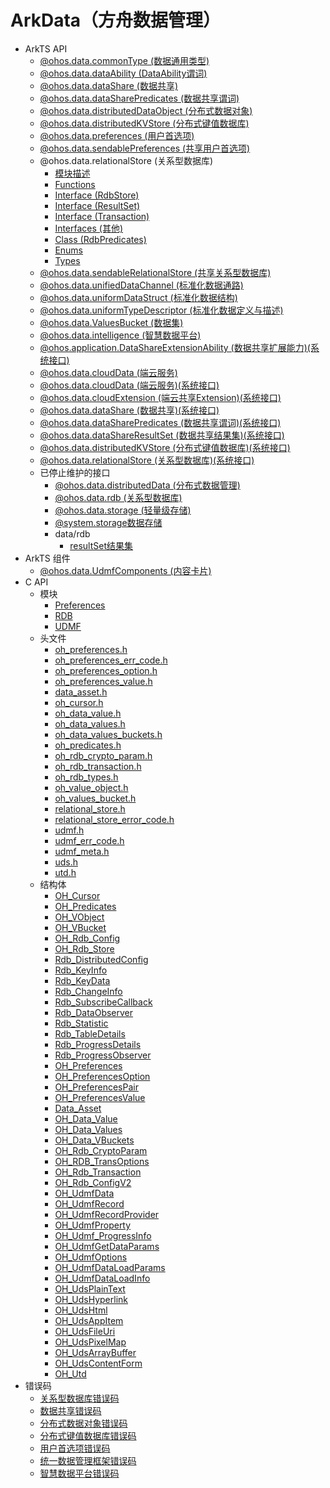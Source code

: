 # ArkData（方舟数据管理）

- ArkTS API<!--arkdata-arkts--> 
  - [@ohos.data.commonType (数据通用类型)](js-apis-data-commonType.md)
  - [@ohos.data.dataAbility (DataAbility谓词)](js-apis-data-ability.md)
  - [@ohos.data.dataShare (数据共享)](js-apis-data-dataShare.md)
  - [@ohos.data.dataSharePredicates (数据共享谓词)](js-apis-data-dataSharePredicates.md)
  - [@ohos.data.distributedDataObject (分布式数据对象)](js-apis-data-distributedobject.md)
  - [@ohos.data.distributedKVStore (分布式键值数据库)](js-apis-distributedKVStore.md)
  - [@ohos.data.preferences (用户首选项)](js-apis-data-preferences.md)
  - [@ohos.data.sendablePreferences (共享用户首选项)](js-apis-data-sendablePreferences.md)
  - @ohos.data.relationalStore (关系型数据库)<!--js-apis-data-relationalstore-->
    - [模块描述](arkts-apis-data-relationalStore.md)
    - [Functions](arkts-apis-data-relationalStore-f.md)
    - [Interface (RdbStore)](arkts-apis-data-relationalStore-RdbStore.md)
    - [Interface (ResultSet)](arkts-apis-data-relationalStore-ResultSet.md)
    - [Interface (Transaction)](arkts-apis-data-relationalStore-Transaction.md)
    - [Interfaces (其他)](arkts-apis-data-relationalStore-i.md)
    - [Class (RdbPredicates)](arkts-apis-data-relationalStore-RdbPredicates.md)
    - [Enums](arkts-apis-data-relationalStore-e.md)
    - [Types](arkts-apis-data-relationalStore-t.md)
  - [@ohos.data.sendableRelationalStore (共享关系型数据库)](js-apis-data-sendableRelationalStore.md)
  - [@ohos.data.unifiedDataChannel (标准化数据通路)](js-apis-data-unifiedDataChannel.md)
  - [@ohos.data.uniformDataStruct (标准化数据结构)](js-apis-data-uniformDataStruct.md)
  - [@ohos.data.uniformTypeDescriptor (标准化数据定义与描述)](js-apis-data-uniformTypeDescriptor.md)
  - [@ohos.data.ValuesBucket (数据集)](js-apis-data-valuesBucket.md)
  - [@ohos.data.intelligence (智慧数据平台)](js-apis-data-intelligence.md)
  <!--Del-->
  - [@ohos.application.DataShareExtensionAbility (数据共享扩展能力)(系统接口)](js-apis-application-dataShareExtensionAbility-sys.md)
  <!--DelEnd-->
  - [@ohos.data.cloudData (端云服务)](js-apis-data-cloudData.md)
  <!--Del-->
  - [@ohos.data.cloudData (端云服务)(系统接口)](js-apis-data-cloudData-sys.md)
  - [@ohos.data.cloudExtension (端云共享Extension)(系统接口)](js-apis-data-cloudExtension-sys.md)
  - [@ohos.data.dataShare (数据共享)(系统接口)](js-apis-data-dataShare-sys.md)
  - [@ohos.data.dataSharePredicates (数据共享谓词)(系统接口)](js-apis-data-dataSharePredicates-sys.md)
  - [@ohos.data.dataShareResultSet (数据共享结果集)(系统接口)](js-apis-data-DataShareResultSet-sys.md)
  - [@ohos.data.distributedKVStore (分布式键值数据库)(系统接口)](js-apis-distributedKVStore-sys.md)
  - [@ohos.data.relationalStore (关系型数据库)(系统接口)](js-apis-data-relationalStore-sys.md)
  <!--DelEnd-->
  - 已停止维护的接口<!--arkdata-arkts-dep-->
    - [@ohos.data.distributedData (分布式数据管理)](js-apis-distributed-data.md)
    - [@ohos.data.rdb (关系型数据库)](js-apis-data-rdb.md)
    - [@ohos.data.storage (轻量级存储)](js-apis-data-storage.md)
    - [@system.storage数据存储](js-apis-system-storage.md)
    - data/rdb
      - [resultSet结果集](js-apis-data-resultset.md)
- ArkTS 组件<!--arkdata-comp-->
  - [@ohos.data.UdmfComponents (内容卡片)](js-apis-data-UdmfComponents.md)
- C API<!--arkdata-c-->
  - 模块<!--arkdata-module-->
    - [Preferences](capi-preferences.md)
    - [RDB](capi-rdb.md)
    - [UDMF](capi-udmf.md)
  - 头文件<!--arkdata-headerfile-->
    - [oh_preferences.h](capi-oh-preferences-h.md)
    - [oh_preferences_err_code.h](capi-oh-preferences-err-code-h.md)
    - [oh_preferences_option.h](capi-oh-preferences-option-h.md)
    - [oh_preferences_value.h](capi-oh-preferences-value-h.md)
    - [data_asset.h](capi-data-asset-h.md)
    - [oh_cursor.h](capi-oh-cursor-h.md)
    - [oh_data_value.h](capi-oh-data-value-h.md)
    - [oh_data_values.h](capi-oh-data-values-h.md)
    - [oh_data_values_buckets.h](capi-oh-data-values-buckets-h.md)
    - [oh_predicates.h](capi-oh-predicates-h.md)
    - [oh_rdb_crypto_param.h](capi-oh-rdb-crypto-param-h.md)
    - [oh_rdb_transaction.h](capi-oh-rdb-transaction-h.md)
    - [oh_rdb_types.h](capi-oh-rdb-types-h.md)
    - [oh_value_object.h](capi-oh-value-object-h.md)
    - [oh_values_bucket.h](capi-oh-values-bucket-h.md)
    - [relational_store.h](capi-relational-store-h.md)
    - [relational_store_error_code.h](capi-relational-store-error-code-h.md)
    - [udmf.h](capi-udmf-h.md)
    - [udmf_err_code.h](capi-udmf-err-code-h.md)
    - [udmf_meta.h](capi-udmf-meta-h.md)
    - [uds.h](capi-uds-h.md)
    - [utd.h](capi-utd-h.md)
  - 结构体<!--arkdata-struct-->
    - [OH_Cursor](capi-rdb-oh-cursor.md)
    - [OH_Predicates](capi-rdb-oh-predicates.md)
    - [OH_VObject](capi-rdb-oh-vobject.md)
    - [OH_VBucket](capi-rdb-oh-vbucket.md)
    - [OH_Rdb_Config](capi-rdb-oh-rdb-config.md)
    - [OH_Rdb_Store](capi-rdb-oh-rdb-store.md)
    - [Rdb_DistributedConfig](capi-rdb-rdb-distributedconfig.md)
    - [Rdb_KeyInfo](capi-rdb-rdb-keyinfo.md)
    - [Rdb_KeyData](capi-rdb-rdb-keydata.md)
    - [Rdb_ChangeInfo](capi-rdb-rdb-changeinfo.md)
    - [Rdb_SubscribeCallback](capi-rdb-rdb-subscribecallback.md)
    - [Rdb_DataObserver](capi-rdb-rdb-dataobserver.md)
    - [Rdb_Statistic](capi-rdb-rdb-statistic.md)
    - [Rdb_TableDetails](capi-rdb-rdb-tabledetails.md)
    - [Rdb_ProgressDetails](capi-rdb-rdb-progressdetails.md)
    - [Rdb_ProgressObserver](capi-rdb-rdb-progressobserver.md)
    - [OH_Preferences](capi-preferences-oh-preferences.md)
    - [OH_PreferencesOption](capi-preferences-oh-preferencesoption.md)
    - [OH_PreferencesPair](capi-preferences-oh-preferencespair.md)
    - [OH_PreferencesValue](capi-preferences-oh-preferencesvalue.md)
    - [Data_Asset](capi-rdb-data-asset.md)
    - [OH_Data_Value](capi-rdb-oh-data-value.md)
    - [OH_Data_Values](capi-rdb-oh-data-values.md)
    - [OH_Data_VBuckets](capi-rdb-oh-data-vbuckets.md)
    - [OH_Rdb_CryptoParam](capi-rdb-oh-rdb-cryptoparam.md)
    - [OH_RDB_TransOptions](capi-rdb-oh-rdb-transoptions.md)
    - [OH_Rdb_Transaction](capi-rdb-oh-rdb-transaction.md)
    - [OH_Rdb_ConfigV2](capi-rdb-oh-rdb-configv2.md)
    - [OH_UdmfData](capi-udmf-oh-udmfdata.md)
    - [OH_UdmfRecord](capi-udmf-oh-udmfrecord.md)
    - [OH_UdmfRecordProvider](capi-udmf-oh-udmfrecordprovider.md)
    - [OH_UdmfProperty](capi-udmf-oh-udmfproperty.md)
    - [OH_Udmf_ProgressInfo](capi-udmf-oh-udmf-progressinfo.md)
    - [OH_UdmfGetDataParams](capi-udmf-oh-udmfgetdataparams.md)
    - [OH_UdmfOptions](capi-udmf-oh-udmfoptions.md)
    - [OH_UdmfDataLoadParams](capi-udmf-oh-udmfdataloadparams.md)
    - [OH_UdmfDataLoadInfo](capi-udmf-oh-udmfdataloadinfo.md)
    - [OH_UdsPlainText](capi-udmf-oh-udsplaintext.md)
    - [OH_UdsHyperlink](capi-udmf-oh-udshyperlink.md)
    - [OH_UdsHtml](capi-udmf-oh-udshtml.md)
    - [OH_UdsAppItem](capi-udmf-oh-udsappitem.md)
    - [OH_UdsFileUri](capi-udmf-oh-udsfileuri.md)
    - [OH_UdsPixelMap](capi-udmf-oh-udspixelmap.md)
    - [OH_UdsArrayBuffer](capi-udmf-oh-udsarraybuffer.md)
    - [OH_UdsContentForm](capi-udmf-oh-udscontentform.md)
    - [OH_Utd](capi-udmf-oh-utd.md)
- 错误码<!--arkdata-arkts-errcode-->
  - [关系型数据库错误码](errorcode-data-rdb.md)
  - [数据共享错误码](errorcode-datashare.md)
  - [分布式数据对象错误码](errorcode-distributed-dataObject.md)
  - [分布式键值数据库错误码](errorcode-distributedKVStore.md)
  - [用户首选项错误码](errorcode-preferences.md)
  - [统一数据管理框架错误码](errorcode-udmf.md)
  - [智慧数据平台错误码](errorcode-intelligence.md)

